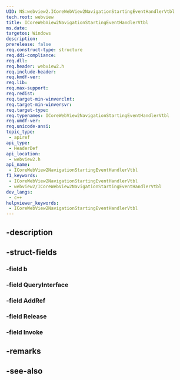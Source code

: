```yaml
---
UID: NS:webview2.ICoreWebView2NavigationStartingEventHandlerVtbl
tech.root: webview
title: ICoreWebView2NavigationStartingEventHandlerVtbl
ms.date: 
targetos: Windows
description: 
prerelease: false
req.construct-type: structure
req.ddi-compliance: 
req.dll: 
req.header: webview2.h
req.include-header: 
req.kmdf-ver: 
req.lib: 
req.max-support: 
req.redist: 
req.target-min-winverclnt: 
req.target-min-winversvr: 
req.target-type: 
req.typenames: ICoreWebView2NavigationStartingEventHandlerVtbl
req.umdf-ver: 
req.unicode-ansi: 
topic_type:
 - apiref
api_type:
 - HeaderDef
api_location:
 - webview2.h
api_name:
 - ICoreWebView2NavigationStartingEventHandlerVtbl
f1_keywords:
 - ICoreWebView2NavigationStartingEventHandlerVtbl
 - webview2/ICoreWebView2NavigationStartingEventHandlerVtbl
dev_langs:
 - c++
helpviewer_keywords:
 - ICoreWebView2NavigationStartingEventHandlerVtbl
---
```


## -description

## -struct-fields

### -field b

### -field QueryInterface

### -field AddRef

### -field Release

### -field Invoke

## -remarks

## -see-also

